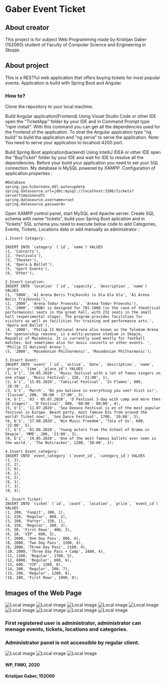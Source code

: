 # Gaber Event Ticket
## About creator

This project is for subject Web Programming made by Kristijan Gaber (152060) student of Faculty of Computer Science and Engineering in Skopje.

## About project

This is a RESTful web application that offers buying tickets for most popular events. Application is build with Spring Boot and Angular.
### How to?

Clone the repository to your local machine.

Build Angular application(Frontend) Using Visuel Studio Code or other IDE open the "TicketApp" folder by your IDE and in Command Prompt type "npm install". With this command you can get all the dependencies used for the frontend of the application. To strat the Angular appication type "ng build" to build tha application and "ng serve" to serve the application. Note: You need to serve your application to locahost:4200 port.

Build Spring Boot application(backend) Using IntelliJ IDEA or other IDE open the "BuyTicket" folder by your IDE and wait for IDE to resolve all the dependencies. Before your build your application you need to set your SQL connection. My database is MySQL powered by XAMPP. Configuration of application.properties :
```
#Database
spring.jpa.hibernate.ddl-auto=update
spring.datasource.url=jdbc:mysql://localhost:3306/tickets?serverTimezone=UTC
spring.datasource.username=root
spring.datasource.password=
```
Open XAMPP control panel, start MySQL and Apache server. Create SQL schema with name "tickets", build your Spring Boot aplication and in "tickets" SQL schema you need to execute below code to add Categories, Events, Tickets, Locations data or add manually as administrator :
```
1.Insert Category:

INSERT INTO `category` (`id`, `name`) VALUES
(1, 'Concerts'),
(2, 'Festivals'),
(3, 'Theater'),
(4, 'Opera & Ballet'),
(5, 'Sport Events'),
(6, 'Other');

2.Insert Location:
INSERT INTO `location` (`id`, `capacity`, `description`, `name`) VALUES
(1, '5000', 'A1 Arena Boris Trajkovski is bla bla bla', 'A1 Arena Boris Trajkovski'),
(2, '2000', 'Arena Todor Proevski', 'Arena Todor Proevski'),
(3, '2000', '(NOB) is designed for 781-1008 (in the case of theatrical performances) seats in the great hall, with 232 seats in the small hall (experimental stage). The program provides facilities for visitors as well as facilities for training and performance arts.', 'Opera and Ballet'),
(4, '2000', 'Philip II National Arena also known as the Telekom Arena for sponsorship reasons, is a multi-purpose stadium in Skopje, Republic of Macedonia. It is currently used mostly for football matches, but sometimes also for music concerts or other events. ', 'Philip II National Arena'),
(5, '2000', 'Macedonian Philharmonic', 'Macedonian Philharmonic');

3.Insert Event:
INSERT INTO `event` (`id`, `active`, `date`, `description`, `name`, `price`, `time`, `place_id`) VALUES
(1, b'1', '24.05.2020', 'Music festival with a lot of famus singers on one stage', 'Music Festival', 150, '21:00', 1),
(2, b'1', '15.05.2020', 'Taksirat Festival', 'In Flames', 800, '20:30', 2),
(3, b'1', 'March', 'Do you balieve in everything you see? Visit us!', 'Ilusium', 200, '08:00 - 17:00', 3),
(4, b'1', '03 - 05.07.2020', 'D Festival 3-day with camp and more then 10 stages!', 'D Festival', 800, '00:00 - 00:00', 4),
(5, b'1', '11.07.2020', 'Sea Denace Festival is on of the most popular festival in Europe. Beach party, most famuse DJs from around the world! Ticket now!', 'Sea Dance Festival', 1700, '20:00', 5),
(6, b'1', '27.08.2020', 'Win Music Freedom', 'Tale of Us', 600, '22:00', 5),
(7, b'1', '01.06.2020', 'Young actors from the School of Drama in Skopje', 'MME', 200, '21:00', 3),
(8, b'1', '19.05.2020', 'One of the most famous ballets ever seen in the world.', 'The Nutcracker', 1200, '20:00', 3);

4.Insert Event_category:
INSERT INTO `event_category` (`event_id`, `category_id`) VALUES
(1, 2),
(2, 2),
(3, 6),
(4, 2),
(5, 2),
(6, 1),
(7, 3),
(8, 4);

5. Insert Ticket:
INSERT INTO `ticket` (`id`, `count`, `location`, `price`, `event_id`) VALUES
(1, 200, 'Fanpit', 300, 1),
(2, 220, 'Regular', 800, 2),
(3, 100, 'Parter', 150, 1),
(4, 150, 'Regular', 200, 3),
(5, 50, 'First Rows', 400, 3),
(6, 20, 'VIP', 600, 3),
(7, 2000, 'One Day Pass', 800, 4),
(8, 2000, 'Two Day Pass', 1500, 4),
(9, 2000, 'Three Day Pass', 2100, 4),
(10, 2000, 'Three Day Pass + Camp', 2400, 4),
(11, 1100, 'Regular', 1700, 5),
(12, 6000, 'Regular', 600, 6),
(13, 600, 'VIP', 1300, 6),
(14, 200, 'Regular', 200, 7),
(15, 200, 'Regular', 1200, 8),
(16, 200, 'First Rows', 1800, 8);
```
## Images of the Web Page
![Local image](https://github.com/gaberu13/WPProjectTicket/blob/master/Images/register.png)
![Local image](https://github.com/gaberu13/WPProjectTicket/blob/master/Images/login.png)
![Local image](https://github.com/gaberu13/WPProjectTicket/blob/master/Images/main.png)
![Local image](https://github.com/gaberu13/WPProjectTicket/blob/master/Images/location.png)
![Local image](https://github.com/gaberu13/WPProjectTicket/blob/master/Images/details0.png)
![Local image](https://github.com/gaberu13/WPProjectTicket/blob/master/Images/details.png)
![Local image](https://github.com/gaberu13/WPProjectTicket/blob/master/Images/details2.png)
![Local image](https://github.com/gaberu13/WPProjectTicket/blob/master/Images/oreders.png)
![Local image](https://github.com/gaberu13/WPProjectTicket/blob/master/Images/about.png)
### First registered user is administrator, administrator can menage events, tickets, locations and categories.
### Administrator panel is not accessible by regular client.
![Local image](https://github.com/gaberu13/WPProjectTicket/blob/master/Images/admin.png)
![Local image](https://github.com/gaberu13/WPProjectTicket/blob/master/Images/event_admin.png)
![Local image](https://github.com/gaberu13/WPProjectTicket/blob/master/Images/event_admin_add.png)

#### WP, FINKI, 2020
#### Kristijan Gaber, 152060
